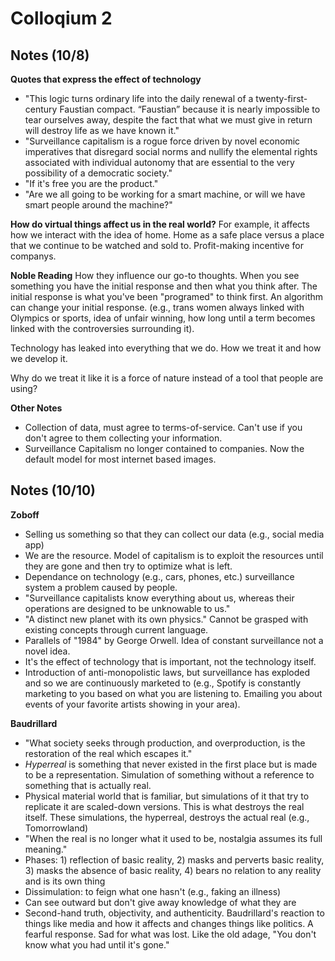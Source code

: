 # Colloqium 2

## Notes (10/8)

**Quotes that express the effect of technology**

* "This logic turns ordinary life into the daily renewal of a twenty-first-century Faustian compact. “Faustian” because it is nearly impossible to tear ourselves away, despite the fact that what we must give in return will destroy life as we have known it."
* "Surveillance capitalism is a rogue force driven by novel economic imperatives that disregard social norms and nullify the elemental rights associated with individual autonomy that are essential to the very possibility of a democratic society."
* "If it's free you are the product."
* "Are we all going to be working for a smart machine, or will we have smart people around the machine?"

**How do virtual things affect us in the real world?**
For example, it affects how we interact with the idea of home. Home as a safe place versus a place that we continue to be watched and sold to. Profit-making incentive for companys.

**Noble Reading** 
How they influence our go-to thoughts. When you see something you have the initial response and then what you think after. The initial response is what you've been "programed" to think first. An algorithm can change your initial response. (e.g., trans women always linked with Olympics or sports, idea of unfair winning, how long until a term becomes linked with the controversies surrounding it).

Technology has leaked into everything that we do. How we treat it and how we develop it. 

Why do we treat it like it is a force of nature instead of a tool that people are using?

**Other Notes**
* Collection of data, must agree to terms-of-service. Can't use if you don't agree to them collecting your information.
* Surveillance Capitalism no longer contained to companies. Now the default model for most internet based images.

## Notes (10/10)

**Zoboff**

* Selling us something so that they can collect our data (e.g., social media app)
* We are the resource. Model of capitalism is to exploit the resources until they are gone and then try to optimize what is left.
* Dependance on technology (e.g., cars, phones, etc.) surveillance system a problem caused by people.
* "Surveillance capitalists know everything about us, whereas their operations are designed to be unknowable to us."
* "A distinct new planet with its own physics." Cannot be grasped with existing concepts through current language.
* Parallels of "1984" by George Orwell. Idea of constant surveillance not a novel idea.
* It's the effect of technology that is important, not the technology itself.
* Introduction of anti-monopolistic laws, but surveillance has exploded and so we are continuously marketed to (e.g., Spotify is constantly marketing to you based on what you are listening to. Emailing you about events of your favorite artists showing in your area).

**Baudrillard**

* "What society seeks through production, and overproduction, is the restoration of the real which escapes it."
* *Hyperreal* is something that never existed in the first place but is made to be a representation. Simulation of something without a reference to something that is actually real.
* Physical material world that is familiar, but simulations of it that try to replicate it are scaled-down versions. This is what destroys the real itself. These simulations, the hyperreal, destroys the actual real (e.g., Tomorrowland)
* "When the real is no longer what it used to be, nostalgia assumes its full meaning."
* Phases: 1) reflection of basic reality, 2) masks and perverts basic reality, 3) masks the absence of basic reality, 4) bears no relation to any reality and is its own thing
* Dissimulation: to feign what one hasn't (e.g., faking an illness)
* Can see outward but don't give away knowledge of what they are
* Second-hand truth, objectivity, and authenticity. Baudrillard's reaction to things like media and how it affects and changes things like politics. A fearful response. Sad for what was lost. Like the old adage, "You don't know what you had until it's gone." 
